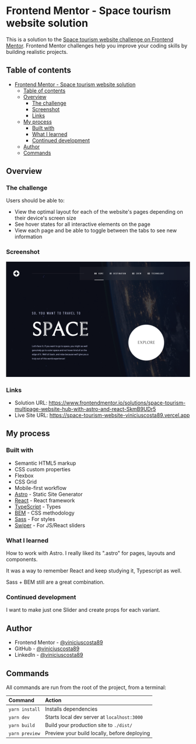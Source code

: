 # Frontend Mentor - Space tourism website solution

This is a solution to the [Space tourism website challenge on Frontend Mentor](https://www.frontendmentor.io/challenges/space-tourism-multipage-website-gRWj1URZ3). Frontend Mentor challenges help you improve your coding skills by building realistic projects.

## Table of contents

- [Frontend Mentor - Space tourism website solution](#frontend-mentor---space-tourism-website-solution)
	- [Table of contents](#table-of-contents)
	- [Overview](#overview)
		- [The challenge](#the-challenge)
		- [Screenshot](#screenshot)
		- [Links](#links)
	- [My process](#my-process)
		- [Built with](#built-with)
		- [What I learned](#what-i-learned)
		- [Continued development](#continued-development)
	- [Author](#author)
	- [Commands](#commands)

## Overview

### The challenge

Users should be able to:

- View the optimal layout for each of the website's pages depending on their device's screen size
- See hover states for all interactive elements on the page
- View each page and be able to toggle between the tabs to see new information

### Screenshot

![Homepage](./screenshot.png)

### Links

- Solution URL: <https://www.frontendmentor.io/solutions/space-tourism-multipage-website-hub-with-astro-and-react-SkmB9UDr5>
- Live Site URL: <https://space-tourism-website-viniciuscosta89.vercel.app>

## My process

### Built with

- Semantic HTML5 markup
- CSS custom properties
- Flexbox
- CSS Grid
- Mobile-first workflow
- [Astro](https://astro.build) - Static Site Generator
- [React](https://reactjs.org) - React framework
- [TypeScript](https://www.typescriptlang.org) - Types
- [BEM](http://getbem.com/introduction/) - CSS methodology
- [Sass](https://sass-lang.com) - For styles
- [Swiper](https://swiperjs.com) - For JS/React sliders

### What I learned

How to work with Astro. I really liked its ".astro" for pages, layouts and components.

It was a way to remember React and keep studying it, Typescript as well.

Sass + BEM still are a great combination.

### Continued development

I want to make just one Slider and create props for each variant.

## Author

- Frontend Mentor - [@viniciuscosta89](https://www.frontendmentor.io/profile/viniciuscosta89)
- GitHub - [@viniciuscosta89](https://github.com/viniciuscosta89)
- LinkedIn - [@viniciuscosta89](https://www.linkedin.com/in/viniciuscosta89)

## Commands

All commands are run from the root of the project, from a terminal:

| Command           | Action                                       |
| :---------------- | :------------------------------------------- |
| `yarn install`     | Installs dependencies                        |
| `yarn dev`     | Starts local dev server at `localhost:3000`  |
| `yarn build`   | Build your production site to `./dist/`      |
| `yarn preview` | Preview your build locally, before deploying |
